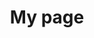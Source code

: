 ---
title: My page
type: landing

sections:
  - block: markdown
    content:
      title: KoBert 기반 감정 분석 일기 서비스
      subtitle: My subtitle
      text: Add any **markdown** formatted content here - text, images, videos, galleries - and even HTML code!
---